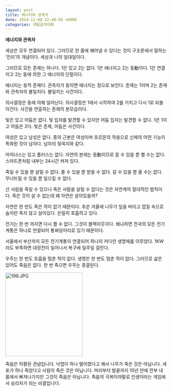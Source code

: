 ```yaml
---
layout: post
title: 에너지와 관측자
date: 2014-11-08 22:48:50 +0900
categories: 깨달음의대화
---
```

**에너지와 관측자** 

  


세상은 모두 연결되어 있다. 그러므로 한 줄에 꿰어낼 수 있다는 것이 구조론에서 말하는 ‘진리’의 개념이다. 세상과 나의 일대일이다. 

  


그러므로 모든 존재는 하나다. 1은 있고 2는 없다. 1은 에너지고 2는 동動이다. 1은 연결이고 2는 동에 의한 그 에너지의 단절이다. 

  


에너지는 동적 존재다. 관측자가 동이면 에너지는 정으로 보인다. 존재는 1이며 2는 존재와 관측자의 불일치다. 불일치는 사건이다. 

  


의사결정은 동에 의해 일어난다. 의사결정은 1에서 시작하여 2를 거치고 다시 1로 되돌아간다. 사건을 연출하는 존재의 본모습이다. 

  


빛은 있고 어둠은 없다. 빛 입자를 발견할 수 있지만 어둠 입자는 발견할 수 없다. 1은 1이고 어둠은 2다. 빛은 존재, 어둠은 사건이다. 

  


여성은 있고 남성은 없다. 종의 근본은 여성이며 호르몬의 작용으로 신체의 어떤 기능이 특화된 것이 남자다. 남자의 젖꼭지와 같다. 

  


마이너스는 있고 플러스는 없다. 자연의 본래는 동動이므로 끌 수 있을 뿐 켤 수는 없다. 스마트폰처럼 내부는 24시간 켜져 있다. 

  


죽일 수 있을 뿐 살릴 수 없다. 줄 수 있을 뿐 받을 수 없다. 갈 수 있을 뿐 올 수는 없다. 무너뜨릴 수 있을 뿐 일으킬 수 없다. 

  


산 사람을 죽일 수 있으나 죽은 사람을 살릴 수 없다는 것은 자연계의 절대적인 법칙이다. 죽은 것이 살 수 없는데 왜 자연은 살아있을까? 

  


자연은 한 번도 죽은 적이 없기 때문이다. 추운 겨울에 나무가 잎을 버리고 껍질 속으로 숨지만 죽지 않고 살아있다. 은밀히 호흡하고 있다. 

  


전기는 한 번 꺼지면 다시 켤 수 없다. 그것이 블랙아웃이다. 왜냐하면 전국의 모든 전기계통은 하나로 연결되어 통짜덩어리로 있기 때문이다. 

  


서울에서 부산까지 모든 전기계통이 연결되어 하나의 커다란 생명체를 이루었다. 1KW라도 부족하면 대정전이 일어나서 복구에 일주일 걸린다. 

  


우주는 한 번도 호흡을 멈춘 적이 없다. 생명은 한 번도 멈춘 적이 없다. 그러므로 삶은 있어도 죽음은 없다. 한 번 죽으면 우주는 종결된다.

  



  <img src="assets/attach/images/198/102/535/199.JPG" alt="199.JPG" width="240" height="260" /> 

  


죽음은 허황된 관념입니다. 낙엽이 하나 떨어졌다고 해서 나무가 죽은 것은 아닙니다. 세포가 하나 죽었다고 사람이 죽은 것은 아닙니다. 머리부터 발끝까지 10년 안에 전부 내 몸에서 빠져나가지만 그것이 죽음은 아닙니다. 죽음의 극복이야말로 인생이라는 게임에서 승리자가 되는 비결입니다.

